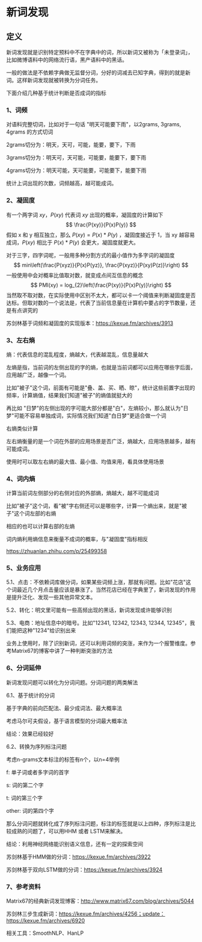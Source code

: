 # 新词发现



## 定义

新词发现就是识别特定预料中不在字典中的词，所以新词又被称为「未登录词」，比如微博语料中的网络流行语，黑产语料中的黑话。

一般的做法是不依赖字典做无监督分词，分好的词减去已知字典，得到的就是新词。这样新词发现就被转换为分词任务。

下面介绍几种基于统计判断是否成词的指标 

### 1、词频

对语料完整切词，比如对于一句话 "明天可能要下雨"，以2grams, 3grams, 4grams 的方式切词

2grams切分为：明天，天可，可能，能要，要下，下雨

3grams切分为：明天可，天可能，可能要，能要下，要下雨

4grams切分为：明天可能，天可能要，可能要下，能要下雨

统计上词出现的次数，词频越高，越可能成词。



### 2、凝固度

有一个两字词 $xy$，$P(xy)$ 代表词 $xy$ 出现的概率，凝固度的计算如下
$$
\frac{P(xy)}{P(x)P(y)}
$$
假如 x 和 y 相互独立，那么 $P(xy) = P(x) * P(y)$ ，凝固度接近于 1，当 xy 越容易成词，$P(xy)$ 相比于 $P(x) * P(y)$ 会更大，凝固度就更大。

对于三字，四字词呢，一般用多种分割方式的最小值作为多字词的凝固度
$$
min\left(\frac{P(xyz)}{P(x)P(yz)}, \frac{P(xyz)}{P(xy)P(z)}\right)
$$
一般使用中会对概率比值取对数，就变成点间互信息的概念
$$
PMI(xy) = log_{2}\left(\frac{P(xy)}{P(x)P(y)}\right)
$$
当然取不取对数，在实际使用中区别不太大，都可以卡一个阈值来判断凝固度是否达标。但取对数的一个说法是，代表了当前信息量在计算机中要占的字节数量，还是有点讲究的

苏剑林基于词频和凝固度的实现版本：https://kexue.fm/archives/3913



### 3、左右熵

熵：代表信息的混乱程度，熵越大，代表越混乱，信息量越大

左熵是指，当前词的左侧出现的字的熵，也就是当前词都可以应用在哪些字后面，应用越广泛，越像一个词。

比如"被子"这个词，前面有可能是"叠、盖、买、晒、晾"，统计这些前置字出现的频率，计算熵值，结果我们知道"被子"的熵值就挺大的

再比如 "日梦"的左侧出现的字可能大部分都是"白"，左熵较小，那么就认为"日梦"可能不容易单独成词，实际情况我们知道"白日梦"更适合做一个词

右熵类似计算

左右熵衡量的是一个词在外部的应用场景是否广泛，熵越大，应用场景越多，越有可能成词。

使用时可以取左右熵的最大值、最小值、均值来用，看具体使用场景



### 4、词内熵

计算当前词左侧部分的右侧对应的外部熵，熵越大，越不可能成词

比如"被子"这个词，看"被"字右侧还可以是哪些字，计算一个熵出来，就是"被子"这个词左部的右熵

相应的也可以计算右部的左熵

词内熵利用熵信息来衡量不成词的概率，与"凝固度"指标相反

https://zhuanlan.zhihu.com/p/25499358



### 5、业务应用

5.1、点击：不依赖词库做分词，如果某些词频上涨，那就有问题。比如"花店"这个词最近几个月点击量应该是暴涨了。当然花店已经在字典里了，新词发现的作用是提升泛化、发现一些其他异常文本。

5.2、转化：明文里可能有一些高频出现的黑话，新词发现或许能够识别

5.3、电商：地址信息中的暗号。比如"12341, 12342, 12343, 12344, 12345"，我们能把这种"1234"给识别出来

业务上使用时，除了识别新词，还可以利用词频的突涨，来作为一个报警维度。参考Matrix67的博客中讲了一种判断突涨的方法



### 6、分词延伸

新词发现问题可以转化为分词问题。分词问题的两类解法

6.1、基于统计的分词

基于字典的前向匹配法、最少成词法、最大概率法

考虑马尔可夫假设，基于语言模型的分词最大概率法

结论：效果已经较好

6.2、转换为序列标注问题

考虑n-grams文本标注的标签有n个，以n=4举例

f: 单子词或者多字词的首字

s: 词的第二个字

t: 词的第三个字

other: 词的第四个字

那么分词问题就转化成了序列标注问题，标注的标签就是以上四种，序列标注是比较成熟的问题了，可以用HHM 或者 LSTM来解决。

结论：利用神经网络能识别语义信息，还有一定的探索空间

苏剑林基于HMM做的分词：https://kexue.fm/archives/3922

苏剑林基于双向LSTM做的分词：https://kexue.fm/archives/3924



### 7、参考资料

Matrix67的经典新词发现博客：http://www.matrix67.com/blog/archives/5044

苏剑林三步生成新词：https://kexue.fm/archives/4256；update：https://kexue.fm/archives/6920

相关工具：SmoothNLP、HanLP


